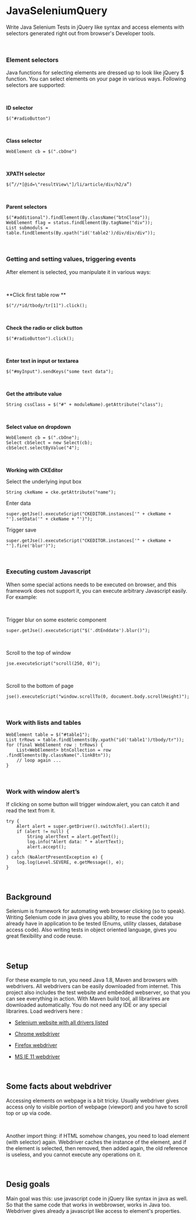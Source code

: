 JavaSeleniumQuery
=================

Write Java Selenium Tests in jQuery like syntax and access elements with
selectors generated right out from browser's Developer tools.

 

### Element selectors 

Java functions for selecting elements are dressed up to look like jQuery \$
function. You can select elements on your page in various ways. Following
selectors are supported:

 

**ID selector**

~~~~~~~~~~~~~~~~~~~~~~~~~~~~~~~~~~~~~~~~~~~~~~~~~~~~~~~~~~~~~~~~~~~~~~~~~~~~~~~~
$("#radioButton")
~~~~~~~~~~~~~~~~~~~~~~~~~~~~~~~~~~~~~~~~~~~~~~~~~~~~~~~~~~~~~~~~~~~~~~~~~~~~~~~~

 

**Class selector**

~~~~~~~~~~~~~~~~~~~~~~~~~~~~~~~~~~~~~~~~~~~~~~~~~~~~~~~~~~~~~~~~~~~~~~~~~~~~~~~~
WebElement cb = $(".cbOne")
~~~~~~~~~~~~~~~~~~~~~~~~~~~~~~~~~~~~~~~~~~~~~~~~~~~~~~~~~~~~~~~~~~~~~~~~~~~~~~~~

 

**XPATH selector**

~~~~~~~~~~~~~~~~~~~~~~~~~~~~~~~~~~~~~~~~~~~~~~~~~~~~~~~~~~~~~~~~~~~~~~~~~~~~~~~~
$(”//*[@id=\"resultView\"]/li/article/div/h2/a”)
~~~~~~~~~~~~~~~~~~~~~~~~~~~~~~~~~~~~~~~~~~~~~~~~~~~~~~~~~~~~~~~~~~~~~~~~~~~~~~~~

 

**Parent selectors**

~~~~~~~~~~~~~~~~~~~~~~~~~~~~~~~~~~~~~~~~~~~~~~~~~~~~~~~~~~~~~~~~~~~~~~~~~~~~~~~~
$("#additional").findElement(By.className("btnClose"));
WebElement flag = status.findElement(By.tagName("div"));
List submoduls = table.findElements(By.xpath("id('table2')/div/div/div"));
~~~~~~~~~~~~~~~~~~~~~~~~~~~~~~~~~~~~~~~~~~~~~~~~~~~~~~~~~~~~~~~~~~~~~~~~~~~~~~~~

 

### Getting and setting values, triggering events

After element is selected, you manipulate it in various ways:

 

**Click first table row **

~~~~~~~~~~~~~~~~~~~~~~~~~~~~~~~~~~~~~~~~~~~~~~~~~~~~~~~~~~~~~~~~~~~~~~~~~~~~~~~~
$("//*id/tbody/tr[1]").click();
~~~~~~~~~~~~~~~~~~~~~~~~~~~~~~~~~~~~~~~~~~~~~~~~~~~~~~~~~~~~~~~~~~~~~~~~~~~~~~~~

 

**Check the radio or click button**

~~~~~~~~~~~~~~~~~~~~~~~~~~~~~~~~~~~~~~~~~~~~~~~~~~~~~~~~~~~~~~~~~~~~~~~~~~~~~~~~
$("#radioButton").click();
~~~~~~~~~~~~~~~~~~~~~~~~~~~~~~~~~~~~~~~~~~~~~~~~~~~~~~~~~~~~~~~~~~~~~~~~~~~~~~~~

 

**Enter text in input or textarea**

~~~~~~~~~~~~~~~~~~~~~~~~~~~~~~~~~~~~~~~~~~~~~~~~~~~~~~~~~~~~~~~~~~~~~~~~~~~~~~~~
$("#myInput").sendKeys("some text data");
~~~~~~~~~~~~~~~~~~~~~~~~~~~~~~~~~~~~~~~~~~~~~~~~~~~~~~~~~~~~~~~~~~~~~~~~~~~~~~~~

 

**Get the attribute value**

~~~~~~~~~~~~~~~~~~~~~~~~~~~~~~~~~~~~~~~~~~~~~~~~~~~~~~~~~~~~~~~~~~~~~~~~~~~~~~~~
String cssClass = $("#" + moduleName).getAttribute("class");
~~~~~~~~~~~~~~~~~~~~~~~~~~~~~~~~~~~~~~~~~~~~~~~~~~~~~~~~~~~~~~~~~~~~~~~~~~~~~~~~

 

**Select value on dropdown**

~~~~~~~~~~~~~~~~~~~~~~~~~~~~~~~~~~~~~~~~~~~~~~~~~~~~~~~~~~~~~~~~~~~~~~~~~~~~~~~~
WebElement cb = $(".cbOne");
Select cbSelect = new Select(cb);
cbSelect.selectByValue("4");
~~~~~~~~~~~~~~~~~~~~~~~~~~~~~~~~~~~~~~~~~~~~~~~~~~~~~~~~~~~~~~~~~~~~~~~~~~~~~~~~

 

**Working with CKEditor**

Select the underlying input box

~~~~~~~~~~~~~~~~~~~~~~~~~~~~~~~~~~~~~~~~~~~~~~~~~~~~~~~~~~~~~~~~~~~~~~~~~~~~~~~~
String ckeName = cke.getAttribute("name");
~~~~~~~~~~~~~~~~~~~~~~~~~~~~~~~~~~~~~~~~~~~~~~~~~~~~~~~~~~~~~~~~~~~~~~~~~~~~~~~~

Enter data

~~~~~~~~~~~~~~~~~~~~~~~~~~~~~~~~~~~~~~~~~~~~~~~~~~~~~~~~~~~~~~~~~~~~~~~~~~~~~~~~
super.getJse().executeScript("CKEDITOR.instances['" + ckeName + "'].setData('" + ckeName + "')");
~~~~~~~~~~~~~~~~~~~~~~~~~~~~~~~~~~~~~~~~~~~~~~~~~~~~~~~~~~~~~~~~~~~~~~~~~~~~~~~~

Trigger save

~~~~~~~~~~~~~~~~~~~~~~~~~~~~~~~~~~~~~~~~~~~~~~~~~~~~~~~~~~~~~~~~~~~~~~~~~~~~~~~~
super.getJse().executeScript("CKEDITOR.instances['" + ckeName + "'].fire('blur')"); 
~~~~~~~~~~~~~~~~~~~~~~~~~~~~~~~~~~~~~~~~~~~~~~~~~~~~~~~~~~~~~~~~~~~~~~~~~~~~~~~~

 

### Executing custom Javascript

When some special actions needs to be executed on browser, and this framework
does not support it, you can execute arbitrary Javascript easily. For example:

 

Trigger blur on some esoteric component

~~~~~~~~~~~~~~~~~~~~~~~~~~~~~~~~~~~~~~~~~~~~~~~~~~~~~~~~~~~~~~~~~~~~~~~~~~~~~~~~
super.getJse().executeScript("$('.dtEnddate').blur()");
~~~~~~~~~~~~~~~~~~~~~~~~~~~~~~~~~~~~~~~~~~~~~~~~~~~~~~~~~~~~~~~~~~~~~~~~~~~~~~~~

 

Scroll to the top of window

~~~~~~~~~~~~~~~~~~~~~~~~~~~~~~~~~~~~~~~~~~~~~~~~~~~~~~~~~~~~~~~~~~~~~~~~~~~~~~~~
jse.executeScript("scroll(250, 0)"); 
~~~~~~~~~~~~~~~~~~~~~~~~~~~~~~~~~~~~~~~~~~~~~~~~~~~~~~~~~~~~~~~~~~~~~~~~~~~~~~~~

 

Scroll to the bottom of page

~~~~~~~~~~~~~~~~~~~~~~~~~~~~~~~~~~~~~~~~~~~~~~~~~~~~~~~~~~~~~~~~~~~~~~~~~~~~~~~~
jse().executeScript("window.scrollTo(0, document.body.scrollHeight)");
~~~~~~~~~~~~~~~~~~~~~~~~~~~~~~~~~~~~~~~~~~~~~~~~~~~~~~~~~~~~~~~~~~~~~~~~~~~~~~~~

 

### Work with lists and tables

~~~~~~~~~~~~~~~~~~~~~~~~~~~~~~~~~~~~~~~~~~~~~~~~~~~~~~~~~~~~~~~~~~~~~~~~~~~~~~~~
WebElement table = $("#table1");
List trRows = table.findElements(By.xpath("id('table1')/tbody/tr"));
for (final WebElement row : trRows) {
    List<WebElement> btnCollection = row .findElements(By.className(".linkBtn"));
    // loop again ...
}
~~~~~~~~~~~~~~~~~~~~~~~~~~~~~~~~~~~~~~~~~~~~~~~~~~~~~~~~~~~~~~~~~~~~~~~~~~~~~~~~

 

### Work with window alert’s

If clicking on some button will trigger window.alert, you can catch it and read
the text from it.

~~~~~~~~~~~~~~~~~~~~~~~~~~~~~~~~~~~~~~~~~~~~~~~~~~~~~~~~~~~~~~~~~~~~~~~~~~~~~~~~
try {
    Alert alert = super.getDriver().switchTo().alert();
    if (alert != null) {
        String alertText = alert.getText();
        log.info("Alert data: " + alertText);
        alert.accept();
    }
} catch (NoAlertPresentException e) {
    log.log(Level.SEVERE, e.getMessage(), e);
}
~~~~~~~~~~~~~~~~~~~~~~~~~~~~~~~~~~~~~~~~~~~~~~~~~~~~~~~~~~~~~~~~~~~~~~~~~~~~~~~~

 

Background
----------

Selenium is framework for automating web browser clicking (so to speak). Writing
Selenium code in java gives you ability, to reuse the code you already have in
application to be tested (Enums, utility classes, database access code). Also
writing tests in object oriented language, gives you great flexibility and code
reuse.

 

Setup
-----

For these example to run, you need Java 1.8, Maven and browsers with webdrivers.
All webdrivers can be easily downloaded from internet. This project also
includes the test website and embedded webserver, so that you can see everything
in action. With Maven build tool, all librarires are downloaded automatically.
You do not need any IDE or any special librarires. Load wedrivers here :

-   [Selenium website with all drivers
    listed](http://www.seleniumhq.org/download/)

-   [Chrome
    webdriver](https://sites.google.com/a/chromium.org/chromedriver/downloads)

-   [Firefox webdriver](https://github.com/mozilla/geckodriver/releases)

-   [MS IE 11
    webdriver](https://www.microsoft.com/en-us/download/details.aspx?id=44069)

 

Some facts about webdriver
--------------------------

Accessing elements on webpage is a bit tricky. Usually webdriver gives access
only to visible portion of webpage (viewport) and you have to scroll top or up
via code.

 

Another import thing: if HTML somehow changes, you need to load element (with
selector) again. Webdriver caches the instance of the element, and if the
element is selected, then removed, then added again, the old reference is
useless, and you cannot execute any operations on it.

 

Desig goals
-----------

Main goal was this: use javascript code in jQuery like syntax in java as well.
So that the same code that works in webbrowser, works in Java too. Webdriver
gives already a javascript like access to element's properties.
